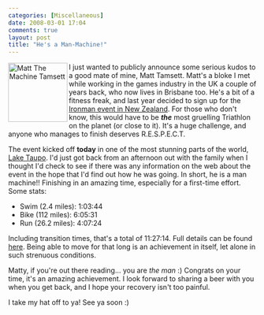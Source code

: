 ```yaml
---
categories: [Miscellaneous]
date: 2008-03-01 17:04
comments: true
layout: post
title: "He's a Man-Machine!"
---
```

<a href="/uploads/2008/03/cimg3576.JPG" title="Matt The Machine Tamsett" rel="lightbox"><img src="/uploads/2008/03/cimg3576.JPG" alt="Matt The Machine Tamsett" width="120" style="border: 0; padding-right: 3px; padding-bottom: 3px; float: left;" /></a>I just wanted to publicly announce some serious kudos to a good mate of mine, Matt Tamsett.  Matt's a bloke I met while working in the games industry in the UK a couple of years back, who now lives in Brisbane too. He's a bit of a fitness freak, and last year decided to sign up for the <a href="http://ironman.com//events/ironman/newzealand/" title="NZ Ironman">Ironman event in New Zealand</a>. For those who don't know, this would have to be <em><strong>the</strong></em> most gruelling Triathlon on the planet (or close to it). It's a huge challenge, and anyone who manages to finish deserves R.E.S.P.E.C.T.

The event kicked off <strong>today</strong> in one of the most stunning parts of the world, <a href="http://www.laketauponz.com/" title="Lake Taupo">Lake Taupo</a>. I'd just got back from an afternoon out with the family when I thought I'd check to see if there was any information on the web about the event in the hope that I'd find out how he was going. In short, he is a man machine!! Finishing in an amazing time, especially for a first-time effort. Some stats:
<ul><li>Swim (2.4 miles): 1:03:44</li><li>Bike (112 miles): 6:05:31</li><li>Run (26.2 miles): 4:07:24</li></ul>Including transition times, that's a total of 11:27:14.  Full details can be found <a href="http://ironman.com//events/ironman/newzealand/?show=tracker&y=2008&race=/events/ironman/newzealand/&bib=439">here</a>. Being able to move for that long is an achievement in itself, let alone in such strenuous conditions.

Matty, if you're out there reading... you are <em>the man</em> :) Congrats on your time, it's an amazing achievement. I look forward to sharing a beer with you when you get back, and I hope your recovery isn't too painful.

I take my hat off to ya! See ya soon :)
